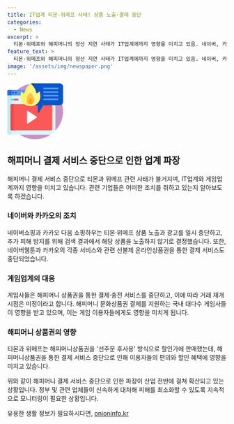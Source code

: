 ```yaml
---
title: IT업계 티몬·위메프 사태! 상품 노출·결제 중단
categories:
  - News
excerpt: >
  티몬·위메프와 해피머니의 정산 지연 사태가 IT업계에까지 영향을 미치고 있음. 네이버, 카카오를 비롯한 대형 플랫폼들은 피해 방지를 위해 티몬·위메프 상품 노출과 결제를 중단함. 해피머니 결제 서비스 중단은 네이버웹툰, 카카오페이지 등에도 영향을 미치고, 국내 게임사들 또한 해피머니 상품권을 통한 충전 서비스를 중단함. 티몬은 정산 지연 사태에 대한 본사에서의 환불 신청을 시작하고 있으며, 소비자원은 집단분쟁조정을 접수했고, 정부는 소상공인을 위한 긴급 자금을 검토 중이다.
feature_text: >
  티몬·위메프와 해피머니의 정산 지연 사태가 IT업계에까지 영향을 미치고 있음. 네이버, 카카오를 비롯한 대형 플랫폼들은 피해 방지를 위해 티몬·위메프 상품 노출과 결제를 중단함. 해피머니 결제 서비스 중단은 네이버웹툰, 카카오페이지 등에도 영향을 미치고, 국내 게임사들 또한 해피머니 상품권을 통한 충전 서비스를 중단함. 티몬은 정산 지연 사태에 대한 본사에서의 환불 신청을 시작하고 있으며, 소비자원은 집단분쟁조정을 접수했고, 정부는 소상공인을 위한 긴급 자금을 검토 중이다.
image: '/assets/img/newspaper.png'
---
```


<p><img src="/assets/img/news.png" alt="rentncar 속보" /></p>

<h2 data-ke-size="size26">해피머니 결제 서비스 중단으로 인한 업계 파장</h2>

<p data-ke-size="size16">해피머니 결제 서비스 중단으로 티몬과 위메프 관련 사태가 불거지며, IT업계와 게임업계까지 영향을 미치고 있습니다. 관련 기업들은 어떠한 조치를 취하고 있는지 알아보도록 하겠습니다.</p>

<h3>네이버와 카카오의 조치</h3>

<p data-ke-size="size16">네이버쇼핑과 카카오 다음 쇼핑하우는 티몬·위메프 상품 노출과 광고를 일시 중단하고, 추가 피해 방지를 위해 검색 결과에서 해당 상품을 노출하지 않기로 결정했습니다. 또한, 네이버웹툰과 카카오의 각종 서비스와 관련 선불제 온라인상품권을 통한 결제 서비스도 중단되었습니다.</p>

<h3>게임업계의 대응</h3>

<p data-ke-size="size16">게임사들은 해피머니 상품권을 통한 결제·충전 서비스를 중단하고, 이에 따라 거래 재개 시점은 미정이라고 합니다. 해피머니 문화상품권 결제를 지원하는 국내 대다수 게임사들이 영향을 받고 있으며, 이는 게임 이용자들에게도 영향을 미치게 됩니다.</p>

<h3>해피머니 상품권의 영향</h3>

<p data-ke-size="size16">티몬과 위메프는 해피머니상품권을 '선주문 후사용' 방식으로 할인가에 판매했는데, 해피머니상품권을 통한 결제 서비스 중단으로 인해 이용자들의 편의와 할인 혜택에 영향을 미치고 있습니다.</p>

<p data-ke-size="size16">위와 같이 해피머니 결제 서비스 중단으로 인한 파장이 산업 전반에 걸쳐 확산되고 있는 상황입니다. 정부 및 관련 업체들이 신속하게 대처해 피해를 최소화할 수 있도록 지속적으로 모니터링이 필요한 상황입니다.</p>
유용한 생활 정보가 필요하시다면, <a href="https://onioninfo.kr" rel="dofollow">onioninfo.kr</a>


